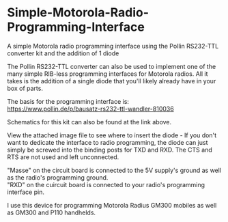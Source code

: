 # Simple-Motorola-Radio-Programming-Interface
A simple Motorola radio programming interface using the Pollin RS232-TTL converter kit and the addition of 1 diode

The Pollin RS232-TTL converter can also be used to implement one of the many simple RIB-less programming interfaces for Motorola radios. All it takes is the addition of a single diode that you'll likely already have in your box of parts.

The basis for the programming interface is:<br>
https://www.pollin.de/p/bausatz-rs232-ttl-wandler-810036

Schematics for this kit can also be found at the link above.

View the attached image file to see where to insert the diode - If you don't want to dedicate the interface to radio programming, the diode can just simply be screwed into the binding posts for TXD and RXD. The CTS and RTS are not used and left unconnected.

"Masse" on the circuit board is connected to the 5V supply's ground as well as the radio's programming ground.<br>
"RXD" on the cuircuit board is connected to your radio's programming interface pin.

I use this device for programming Motorola Radius GM300 mobiles as well as GM300 and P110 handhelds.
